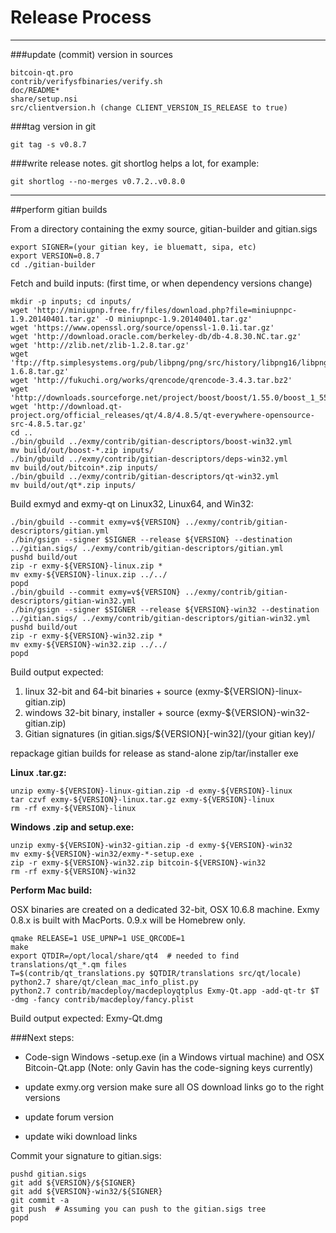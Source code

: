 Release Process
====================

* * *

###update (commit) version in sources


	bitcoin-qt.pro
	contrib/verifysfbinaries/verify.sh
	doc/README*
	share/setup.nsi
	src/clientversion.h (change CLIENT_VERSION_IS_RELEASE to true)

###tag version in git

	git tag -s v0.8.7

###write release notes. git shortlog helps a lot, for example:

	git shortlog --no-merges v0.7.2..v0.8.0

* * *

##perform gitian builds

 From a directory containing the exmy source, gitian-builder and gitian.sigs
  
	export SIGNER=(your gitian key, ie bluematt, sipa, etc)
	export VERSION=0.8.7
	cd ./gitian-builder

 Fetch and build inputs: (first time, or when dependency versions change)

	mkdir -p inputs; cd inputs/
	wget 'http://miniupnp.free.fr/files/download.php?file=miniupnpc-1.9.20140401.tar.gz' -O miniupnpc-1.9.20140401.tar.gz'
	wget 'https://www.openssl.org/source/openssl-1.0.1i.tar.gz'
	wget 'http://download.oracle.com/berkeley-db/db-4.8.30.NC.tar.gz'
	wget 'http://zlib.net/zlib-1.2.8.tar.gz'
	wget 'ftp://ftp.simplesystems.org/pub/libpng/png/src/history/libpng16/libpng-1.6.8.tar.gz'
	wget 'http://fukuchi.org/works/qrencode/qrencode-3.4.3.tar.bz2'
	wget 'http://downloads.sourceforge.net/project/boost/boost/1.55.0/boost_1_55_0.tar.bz2'
	wget 'http://download.qt-project.org/official_releases/qt/4.8/4.8.5/qt-everywhere-opensource-src-4.8.5.tar.gz'
	cd ..
	./bin/gbuild ../exmy/contrib/gitian-descriptors/boost-win32.yml
	mv build/out/boost-*.zip inputs/
	./bin/gbuild ../exmy/contrib/gitian-descriptors/deps-win32.yml
	mv build/out/bitcoin*.zip inputs/
	./bin/gbuild ../exmy/contrib/gitian-descriptors/qt-win32.yml
	mv build/out/qt*.zip inputs/

 Build exmyd and exmy-qt on Linux32, Linux64, and Win32:
  
	./bin/gbuild --commit exmy=v${VERSION} ../exmy/contrib/gitian-descriptors/gitian.yml
	./bin/gsign --signer $SIGNER --release ${VERSION} --destination ../gitian.sigs/ ../exmy/contrib/gitian-descriptors/gitian.yml
	pushd build/out
	zip -r exmy-${VERSION}-linux.zip *
	mv exmy-${VERSION}-linux.zip ../../
	popd
	./bin/gbuild --commit exmy=v${VERSION} ../exmy/contrib/gitian-descriptors/gitian-win32.yml
	./bin/gsign --signer $SIGNER --release ${VERSION}-win32 --destination ../gitian.sigs/ ../exmy/contrib/gitian-descriptors/gitian-win32.yml
	pushd build/out
	zip -r exmy-${VERSION}-win32.zip *
	mv exmy-${VERSION}-win32.zip ../../
	popd

  Build output expected:

  1. linux 32-bit and 64-bit binaries + source (exmy-${VERSION}-linux-gitian.zip)
  2. windows 32-bit binary, installer + source (exmy-${VERSION}-win32-gitian.zip)
  3. Gitian signatures (in gitian.sigs/${VERSION}[-win32]/(your gitian key)/

repackage gitian builds for release as stand-alone zip/tar/installer exe

**Linux .tar.gz:**

	unzip exmy-${VERSION}-linux-gitian.zip -d exmy-${VERSION}-linux
	tar czvf exmy-${VERSION}-linux.tar.gz exmy-${VERSION}-linux
	rm -rf exmy-${VERSION}-linux

**Windows .zip and setup.exe:**

	unzip exmy-${VERSION}-win32-gitian.zip -d exmy-${VERSION}-win32
	mv exmy-${VERSION}-win32/exmy-*-setup.exe .
	zip -r exmy-${VERSION}-win32.zip bitcoin-${VERSION}-win32
	rm -rf exmy-${VERSION}-win32

**Perform Mac build:**

  OSX binaries are created on a dedicated 32-bit, OSX 10.6.8 machine.
  Exmy 0.8.x is built with MacPorts.  0.9.x will be Homebrew only.

	qmake RELEASE=1 USE_UPNP=1 USE_QRCODE=1
	make
	export QTDIR=/opt/local/share/qt4  # needed to find translations/qt_*.qm files
	T=$(contrib/qt_translations.py $QTDIR/translations src/qt/locale)
	python2.7 share/qt/clean_mac_info_plist.py
	python2.7 contrib/macdeploy/macdeployqtplus Exmy-Qt.app -add-qt-tr $T -dmg -fancy contrib/macdeploy/fancy.plist

 Build output expected: Exmy-Qt.dmg

###Next steps:

* Code-sign Windows -setup.exe (in a Windows virtual machine) and
  OSX Bitcoin-Qt.app (Note: only Gavin has the code-signing keys currently)

* update exmy.org version
  make sure all OS download links go to the right versions

* update forum version

* update wiki download links

Commit your signature to gitian.sigs:

	pushd gitian.sigs
	git add ${VERSION}/${SIGNER}
	git add ${VERSION}-win32/${SIGNER}
	git commit -a
	git push  # Assuming you can push to the gitian.sigs tree
	popd

